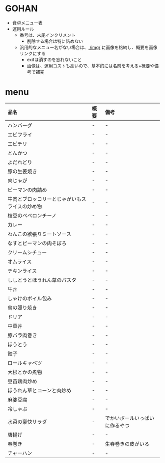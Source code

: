 GOHAN
===

* 食卓メニュー表
* 運用ルール
	* 番号は、末尾インクリメント
		* 削除する場合は特に詰めない
	* 汎用的なメニュー名がない場合は、[./img/](./img/) に画像を格納し、概要を画像リンクにする
		* exifは消すのを忘れないこと
		* 画像は、運用コストも高いので、基本的には名前を考える+概要や備考で補完

# menu

| 品名 | 概要 | 備考 |
| :--- | :--- | :--- |
| ハンバーグ | - | - |
| エビフライ | - | - |
| エビチリ | - | - |
| とんかつ | - | - |
| よだれどり | - | - |
| 豚の生姜焼き | - | - |
| 肉じゃが | - | - |
| ピーマンの肉詰め | - | - |
| 牛肉とブロッコリーとじゃがいもスライスの炒め物 | - | - |
| 枝豆のペペロンチーノ | - | - |
| カレー | - | - |
| わんこの欲張りミートソース | - | - |
| なすとピーマンの肉そぼろ | - | - |
| クリームシチュー | - | - |
| オムライス | - | - |
| チキンライス | - | - |
| ししとうとほうれん草のパスタ | - | - |
| 牛丼 | - | - |
| しゃけのボイル包み | - | - |
| 鳥の照り焼き | - | - |
| ドリア | - | - |
| 中華丼 | - | - |
| 豚バラ肉巻き | - | - |
| ほうとう | - | - |
| 餃子 | - | - |
| ロールキャベツ | - | - |
| 大根とかの煮物 | - | - |
| 豆苗鶏肉炒め | - | - |
| ほうれん草とコーンと肉炒め | - | - |
| 麻婆豆腐 | - | - |
| 冷しゃぶ | - | - |
| 水菜の豪快サラダ | - | でかいボールいっぱいに作るやつ |
| 唐揚げ | - | - |
| 春巻き | - | 生春巻きの皮がいる |
| チャーハン | - | - |
